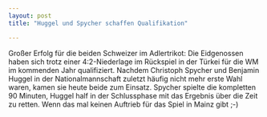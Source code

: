 ```yaml
---
layout: post
title: "Huggel und Spycher schaffen Qualifikation"

---
```


Großer Erfolg für die beiden Schweizer im Adlertrikot: Die Eidgenossen haben sich trotz einer 4:2-Niederlage im Rückspiel in der Türkei für die WM im kommenden Jahr qualifiziert. Nachdem Christoph Spycher und Benjamin Huggel in der Nationalmannschaft zuletzt häufig nicht mehr erste Wahl waren, kamen sie heute beide zum Einsatz. Spycher spielte die kompletten 90 Minuten, Huggel half in der Schlussphase mit das Ergebnis über die Zeit zu retten. Wenn das mal keinen Auftrieb für das Spiel in Mainz gibt ;-)


